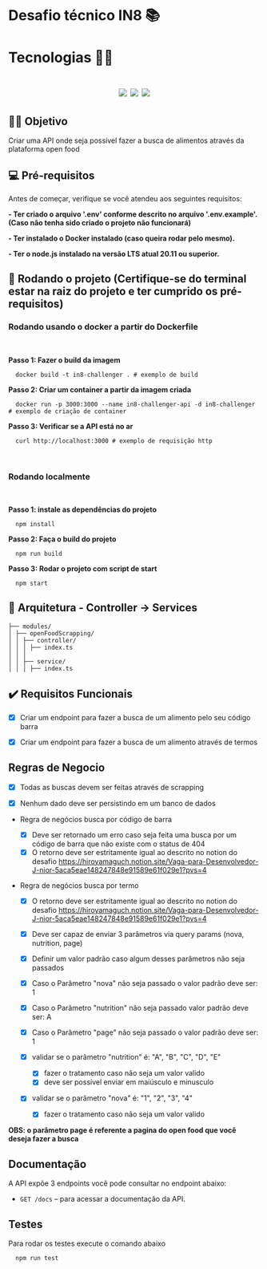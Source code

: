 # Desafio técnico IN8 📚

<h1>
  Tecnologias 👨‍💻
  </br>
  </br>
  <div align="center">
    <img src="https://img.shields.io/badge/typescript-%23007ACC.svg?style=for-the-badge&logo=typescript&logoColor=white" />
    <img src="https://img.shields.io/badge/express.js-%23404d59.svg?style=for-the-badge&logo=express&logoColor=%2361DAFB" />
    <img src="https://img.shields.io/badge/-Swagger-%23Clojure?style=for-the-badge&logo=swagger&logoColor=white" />
  </div>
</h1>

## 🖖🏼 Objetivo

Criar uma API onde seja possível fazer a busca de alimentos através da plataforma open food

## 💻 Pré-requisitos

Antes de começar, verifique se você atendeu aos seguintes requisitos:

**- Ter criado o arquivo '.env' conforme descrito no arquivo '.env.example'. (Caso não tenha sido criado o projeto não funcionará)**

**- Ter instalado o Docker instalado (caso queira rodar pelo mesmo).**

**- Ter o node.js instalado na versão LTS atual 20.11 ou superior.**

## 🚀 Rodando o projeto (Certifique-se do terminal estar na raiz do projeto e ter cumprido os pré-requisitos)

### Rodando usando o docker a partir do Dockerfile

</hr>
</br>

**Passo 1: Fazer o build da imagem**

```shell
  docker build -t in8-challenger . # exemplo de build
```

**Passo 2: Criar um container a partir da imagem criada**

```shell
  docker run -p 3000:3000 --name in8-challenger-api -d in8-challenger # exemplo de criação de container
```

**Passo 3: Verificar se a API está no ar**

```shell
  curl http://localhost:3000 # exemplo de requisição http
```

</br>

### Rodando localmente

</hr>
</br>

**Passo 1: instale as dependências do projeto**

```shell
  npm install
```

**Passo 2: Faça o build do projeto**

```shell
  npm run build
```

**Passo 3: Rodar o projeto com script de start**

```shell
  npm start
```

## 📂 Arquitetura - Controller -> Services

```
├── modules/
│ ├── openFoodScrapping/
│ │ ├── controller/
│ │ │ ├── index.ts
│ │ │
│ │ ├── service/
│ │ │ ├── index.ts

```

## ✔️ Requisitos Funcionais

- [x] Criar um endpoint para fazer a busca de um alimento pelo seu código barra

- [x] Criar um endpoint para fazer a busca de um alimento através de termos

## Regras de Negocio

- [x] Todas as buscas devem ser feitas através de scrapping

- [x] Nenhum dado deve ser persistindo em um banco de dados

- Regra de negócios busca por código de barra

  - [x] Deve ser retornado um erro caso seja feita uma busca por um código de barra que não existe com o status de 404
  - [x] O retorno deve ser estritamente igual ao descrito no notion do desafio https://hiroyamaguch.notion.site/Vaga-para-Desenvolvedor-J-nior-5aca5eae148247848e91589e61f029e1?pvs=4

- Regra de negócios busca por termo

  - [x] O retorno deve ser estritamente igual ao descrito no notion do desafio https://hiroyamaguch.notion.site/Vaga-para-Desenvolvedor-J-nior-5aca5eae148247848e91589e61f029e1?pvs=4
  - [x] Deve ser capaz de enviar 3 parâmetros via query params (nova, nutrition, page)
  - [x] Definir um valor padrão caso algum desses parâmetros não seja passados
  - [x] Caso o Parâmetro "nova" não seja passado o valor padrão deve ser: 1
  - [x] Caso o Parâmetro "nutrition" não seja passado valor padrão deve ser: A
  - [x] Caso o Parâmetro "page" não seja passado o valor padrão deve ser: 1

  - [x] validar se o parâmetro "nutrition" é: "A", "B", "C", "D", "E"

    - [x] fazer o tratamento caso não seja um valor valido
    - [x] deve ser possível enviar em maiúsculo e minusculo

  - [x] validar se o parâmetro "nova" é: "1", "2", "3", "4"
    - [x] fazer o tratamento caso não seja um valor valido

<strong>OBS: o parâmetro page é referente a pagina do open food que você deseja fazer a busca</strong>

## Documentação

A API expõe 3 endpoints você pode consultar no endpoint abaixo:

- `GET /docs` – para acessar a documentação da API.


## Testes

Para rodar os testes execute o comando abaixo

```shell
  npm run test
```
